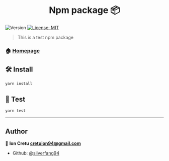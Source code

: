 <h1 align="center">Npm package 📦</h1>
<p>
  <img alt="Version" src="https://img.shields.io/badge/version-0.1.0-blue.svg?cacheSeconds=2592000" />
  <a href="#" target="_blank">
    <img alt="License: MIT" src="https://img.shields.io/badge/License-MIT-yellow.svg" />
  </a>
</p>

> This is a test npm package

### 🏠 [Homepage](https://github.com/silverfang94/node-experiments/tree/npm-package)

## 🛠️ Install

```sh
yarn install
```

## 🚗 Test

```sh
yarn test
```

---

## Author

👨 **Ion Cretu <cretuion94@gmail.com>**

- Github: [@silverfang94](https://github.com/silverfang94)

